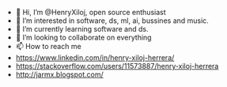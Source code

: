 - 👋 Hi, I’m @HenryXiloj, open source enthusiast
- 👀 I’m interested in software, ds, ml, ai, bussines and music. 
- 🌱 I’m currently learning software and ds.
- 💞️ I’m looking to collaborate on everything
- 📫 How to reach me 
- https://www.linkedin.com/in/henry-xiloj-herrera/
- https://stackoverflow.com/users/11573887/henry-xiloj-herrera
- http://jarmx.blogspot.com/ 
<!---
HenryXiloj/HenryXiloj is a ✨ special ✨ repository because its `README.md` (this file) appears on your GitHub profile.
You can click the Preview link to take a look at your changes.
--->
